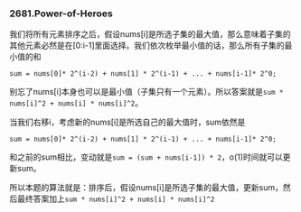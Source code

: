 ### 2681.Power-of-Heroes

我们将所有元素排序之后，假设nums[i]是所选子集的最大值，那么意味着子集的其他元素必然是在[0:i-1]里面选择。我们依次枚举最小值的话，那么所有子集的最小值的和
```
sum = nums[0]* 2^(i-2) + nums[1] * 2^(i-1) + ... + nums[i-1]* 2^0;
```
别忘了nums[i]本身也可以是最小值（子集只有一个元素）。所以答案就是`sum * nums[i]^2 + nums[i] * nums[i]^2`。

当我们右移i，考虑新的nums[i]是所选自己的最大值时，sum依然是
```
sum = nums[0]* 2^(i-2) + nums[1] * 2^(i-1) + ... + nums[i-1]* 2^0;
```
和之前的sum相比，变动就是`sum = (sum + nums[i-1]) * 2`，o(1)时间就可以更新sum。

所以本题的算法就是：排序后，假设nums[i]是所选子集的最大值，更新sum，然后最终答案加上`sum * nums[i]^2 + nums[i] * nums[i]^2`
